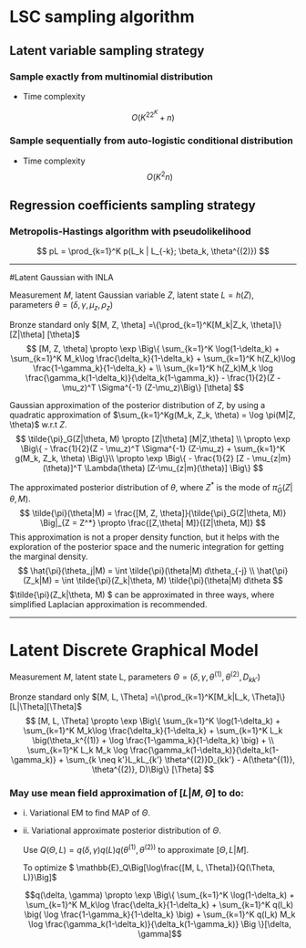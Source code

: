 # LSC sampling algorithm

## Latent variable sampling strategy

### Sample exactly from multinomial distribution

- Time complexity

$$
O(K^22^K + n)
$$



### Sample sequentially from auto-logistic conditional distribution

- Time complexity
  $$
  O(K^2n)
  $$










## Regression coefficients sampling strategy

### Metropolis-Hastings algorithm with pseudolikelihood

$$
pL = \prod_{k=1}^K p(L_k | L_{-k}; \beta_k, \theta^{(2)})
$$

---



#Latent Gaussian with INLA

Measurement $M$, latent Gaussian variable $Z$, latent state $L = h(Z)$, parameters  $\theta = (\delta, \gamma, \mu_z, \rho_z)$

Bronze standard only  $[M, Z, \theta] =\{\prod_{k=1}^K[M_k|Z_k, \theta]\} [Z|\theta] [\theta]$
$$
[M, Z, \theta] \propto \exp \Big\{ \sum_{k=1}^K \log(1-\delta_k) + \sum_{k=1}^K M_k\log \frac{\delta_k}{1-\delta_k} + \sum_{k=1}^K h(Z_k)\log \frac{1-\gamma_k}{1-\delta_k} + \\ \sum_{k=1}^K h(Z_k)M_k \log \frac{\gamma_k(1-\delta_k)}{\delta_k(1-\gamma_k)} - \frac{1}{2}(Z - \mu_z)^T \Sigma^{-1} (Z-\mu_z)\Big\} [\theta]
$$


Gaussian approximation of the posterior distribution of $Z$, by using a quadratic approximation of $\sum_{k=1}^Kg(M_k, Z_k, \theta) = \log \pi(M|Z, \theta)$ w.r.t $Z$.
$$
\tilde{\pi}_G(Z|\theta, M) \propto [Z|\theta] [M|Z,\theta] \\
\propto \exp \Big\{ - \frac{1}{2}(Z - \mu_z)^T \Sigma^{-1} (Z-\mu_z) + \sum_{k=1}^K g(M_k, Z_k, \theta) \Big\}\\
\propto  \exp \Big\{ - \frac{1}{2} [Z - \mu_{z|m}(\theta)]^T \Lambda(\theta) [Z-\mu_{z|m}(\theta)] \Big\}
$$


The approximated posterior distribution of $\theta$, where $Z^*$ is the mode of $\tilde{\pi}_G(Z|\theta,M)$.
$$
\tilde{\pi}(\theta|M) = \frac{[M, Z, \theta]}{\tilde{\pi}_G(Z|\theta, M)} \Big|_{Z = Z^*} \propto \frac{[Z,\theta| M]}{[Z|\theta, M]}
$$
This approximation is not a proper density function, but it helps with the exploration of the posterior space and the numeric integration for getting the marginal density.
$$
\hat{\pi}(\theta_j|M) = \int \tilde{\pi}(\theta|M) d\theta_{-j} \\
\hat{\pi}(Z_k|M) = \int \tilde{\pi}(Z_k|\theta, M) \tilde{\pi}(\theta|M) d\theta
$$
$\tilde{\pi}(Z_k|\theta, M) $ can be approximated in three ways, where simplified Laplacian approximation is recommended.

---

# Latent Discrete Graphical Model

Measurement $M$, latent state L, parameters  $\Theta = (\delta, \gamma, \theta^{(1)}, \theta^{(2)}, D_{kk'})$

Bronze standard only  $[M, L, \Theta] =\{\prod_{k=1}^K[M_k|L_k, \Theta]\} [L|\Theta][\Theta]$
$$
[M, L, \Theta] \propto \exp \Big\{ \sum_{k=1}^K \log(1-\delta_k) + \sum_{k=1}^K M_k\log \frac{\delta_k}{1-\delta_k} + \sum_{k=1}^K L_k \big(\theta_k^{(1)} + \log \frac{1-\gamma_k}{1-\delta_k} \big) + \\ \sum_{k=1}^K L_k M_k \log \frac{\gamma_k(1-\delta_k)}{\delta_k(1-\gamma_k)} + \sum_{k \neq k'}L_kL_{k'} \theta^{(2)}D_{kk'} - A(\theta^{(1)}, \theta^{(2)}, D)\Big\} [\Theta]
$$



### May use mean field approximation of $[L|M,\Theta]$ to do:

- i. Variational EM to find MAP of $\Theta$.


- ii. Variational approximate posterior distribution of $\Theta$. 

  Use $Q(\Theta, L) = q(\delta, \gamma)q(L)q(\theta^{(1)}, \theta^{(2))}$ to approximate $[\Theta, L|M]$.

  To optimize $ \mathbb{E}_Q\Big[\log\frac{[M, L, \Theta]}{Q(\Theta, L)}\Big]$

  $$q(\delta, \gamma) \propto  \exp \Big\{ \sum_{k=1}^K \log(1-\delta_k) + \sum_{k=1}^K M_k\log \frac{\delta_k}{1-\delta_k} + \sum_{k=1}^K q(l_k) \big( \log \frac{1-\gamma_k}{1-\delta_k} \big) +  \sum_{k=1}^K q(l_k) M_k \log \frac{\gamma_k(1-\delta_k)}{\delta_k(1-\gamma_k)} \Big \}[\delta, \gamma]$$

  ​

  ​






